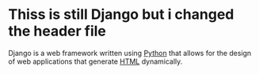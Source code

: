 # Thiss is still Django but i changed the header file

Django is a web framework written using [Python](/wiki/Python) that allows for the design of web applications that generate [HTML](/wiki/HTML) dynamically.
